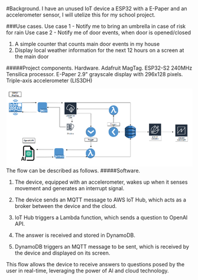 #Background.
I have an unused IoT device a ESP32 with a E-Paper and an accelerometer sensor, I will utelize this for my school project.  

###Use cases.
Use case 1 - Notify me to bring an umbrella in case of risk for rain
Use case 2 - Notify me of door events, when door is opened/closed
1. A simple counter that counts main door events in my house
2. Display local weather information for the next 12 hours on a screen at the main door

#####Project components.
Hardware.
Adafruit MagTag.
  ESP32-S2 240MHz Tensilica processor.
  E-Paper 2.9" grayscale display with 296x128 pixels.
  Triple-axis accelerometer (LIS3DH)


![Screenshot_1267](/assets/Screenshot_1267.png)
The flow can be described as follows.
#####Software.
1. The device, equipped with an accelerometer, wakes up when it senses movement and
generates an interrupt signal.

2. The device sends an MQTT message to AWS loT Hub, which acts as a broker between the
device and the cloud.

3. loT Hub triggers a Lambda function, which sends a question to OpenAl API.

4. The answer is received and stored in DynamoDB.

5. DynamoDB triggers an MQTT message to be sent, which is received by the device and displayed on its screen.

This flow allows the device to receive answers to questions posed by the user in real-time, leveraging the power of Al and cloud technology.